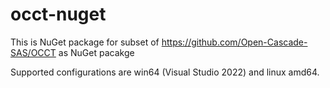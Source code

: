 # occt-nuget
This is NuGet package for subset of  https://github.com/Open-Cascade-SAS/OCCT as NuGet pacakge

Supported configurations are win64 (Visual Studio 2022) and linux amd64.
